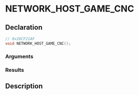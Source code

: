 # NETWORK_HOST_GAME_CNC

## Declaration
```cpp
// 0x26CF21AF
void NETWORK_HOST_GAME_CNC();
```

### Arguments

### Results

## Description
